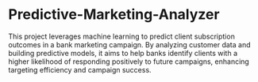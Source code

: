 # Predictive-Marketing-Analyzer
This project leverages machine learning to predict client subscription outcomes in a bank marketing campaign. By analyzing customer data and building predictive models, it aims to help banks identify clients with a higher likelihood of responding positively to future campaigns, enhancing targeting efficiency and campaign success.
